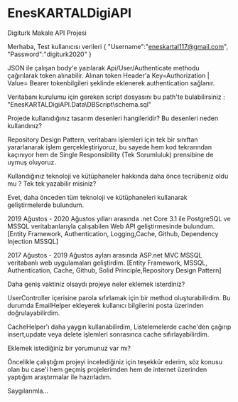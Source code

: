 # EnesKARTALDigiAPI
Digiturk Makale API Projesi

Merhaba,
Test kullanıcısı verileri 
{
"Username":"eneskartal117@gmail.com",
"Password":"digiturk2020"
}

JSON ile çalışan body'e yazılarak Api/User/Authenticate methodu çağırılarak token alınabilir. Alınan token Header'a Key=Authorization | Value= Bearer tokenbilgileri
şeklinde eklenerek authentication sağlanır.

Veritabanı kurulumu için gereken script dosyasını bu path'te bulabilirsiniz : "EnesKARTALDigiAPI.Data\DBScript\schema.sql" 

Projede kullanıdığınız tasarım desenleri hangileridir? Bu desenleri neden kullandınız?

Repository Design Pattern, veritabanı işlemleri için tek bir sınıftan yararlanarak işlem gerçekleştiriyoruz, 
bu sayede hem kod tekrarından kaçınıyor hem de Single Responsibility (Tek Sorumluluk) prensibine de uymuş oluyoruz.

Kullandığınız teknoloji ve kütüphaneler hakkında daha önce tecrübeniz oldu mu ? Tek tek yazabilir misiniz?

Evet, daha önceden tüm teknoloji ve kütüphaneleri kullanarak geliştirmelerde bulundum.

2019 Ağustos - 2020 Ağustos yılları arasında .net Core 3.1 ile PostgreSQL ve MSSQL veritabanlarıyla çalışabilen Web API geliştirmesinde bulundum.
[Entity Framework, Authentication, Logging,Cache, Github, Dependency Injection MSSQL]

2017 Ağustos - 2019 Ağustos ayları arasında ASP.net MVC MSSQL veritabanlı web uygulamaları geliştirdim.
[Entity Framework, MSSQL, Authentication, Cache, Github, Solid Principle,Repository Design Pattern]

Daha geniş vaktiniz olsaydı projeye neler eklemek isterdiniz?

UserController içerisine parola sıfırlamak için bir method oluşturabilirdim. Bu durumda EmailHelper ekleyerek kullanıcı bilgilerini posta üzerinden doğrulayabilirdim.

CacheHelper'ı daha yaygın kullanabilirdim, Listelemelerde cache'den çağırıp insert,update veya delete işlemleri sonrasınca cache sıfırlayabilirdim.

Eklemek istediğiniz bir yorumunuz var mı?

Öncelikle çalıştığım projeyi incelediğiniz için teşekkür ederim, söz konusu olan bu case'i hem geçmiş projelerimden hem de internet üzerinden yaptığım araştırmalar ile hazırladım.

Saygılarımla...
